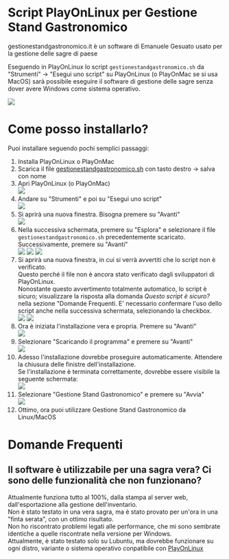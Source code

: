 # Script PlayOnLinux per Gestione Stand Gastronomico 
gestionestandgastronomico.it è un software di Emanuele Gesuato usato per la gestione delle sagre di paese

Eseguendo in PlayOnLinux lo script ```gestionestandgastronomico.sh``` da "Strumenti" -> "Esegui uno script" su PlayOnLinux (o PlayOnMac se si usa MacOS) sarà possibile eseguire il software di gestione delle sagre senza dover avere Windows come sistema operativo.

![](copertina.png)

# Come posso installarlo?
Puoi installare seguendo pochi semplici passaggi:
1. Installa PlayOnLinux o PlayOnMac
2. Scarica il file [gestionestandgastronomico.sh](https://github.com/MatteoGheza/gestionestandgastronomico-playonlinux/blob/master/gestionestandgastronomico.sh) con tasto destro -> salva con nome
3. Apri PlayOnLinux (o PlayOnMac)  
![](installazione1.png)
4. Andare su "Strumenti" e poi su "Esegui uno script"  
![](installazione2.png)
5. Si aprirà una nuova finestra. Bisogna premere su "Avanti"  
![](installazione3.png)
5. Nella successiva schermata, premere su "Esplora" e selezionare il file ```gestionestandgastronomico.sh``` precedentemente scaricato.  
Successivamente, premere su "Avanti"  
![](installazione4.png)
![](installazione5.png)
![](installazione6.png)
6. Si aprirà una nuova finestra, in cui si verrà avvertiti che lo script non è verificato.  
Questo perché il file non è ancora stato verificato dagli sviluppatori di PlayOnLinux.  
Nonostante questo avvertimento totalmente automatico, lo script è sicuro; visualizzare la risposta alla domanda _Questo script è sicuro?_ nella sezione "Domande Frequenti.
E' necessario confermare l'uso dello script anche nella successiva schermata, selezionando la checkbox.  
![](installazione7.png)
![](installazione8.png)
7. Ora è iniziata l'installazione vera e propria. Premere su "Avanti"  
![](installazione9.png)
8. Selezionare "Scaricando il programma" e premere su "Avanti"  
![](installazione10.png)
9. Adesso l'installazione dovrebbe proseguire automaticamente. Attendere la chiusura delle finistre dell'installazione.  
Se l'installazione è terminata correttamente, dovrebbe essere visibile la seguente schermata:  
![](installazione11.png)
10. Selezionare "Gestione Stand Gastronomico" e premere su "Avvia"  
![](installazione12.png)
11. Ottimo, ora puoi utilizzare Gestione Stand Gastronomico da Linux/MacOS

# Domande Frequenti
## Il software è utilizzabile per una sagra vera? Ci sono delle funzionalità che non funzionano?
Attualmente funziona tutto al 100%, dalla stampa al server web, dall'esportazione alla gestione dell'inventario.  
Non è stato testato in una vera sagra, ma è stato provato per un'ora in una "finta serata", con un ottimo risultato.  
Non ho riscontrato problemi legati alle performance, che mi sono sembrate identiche a quelle riscontrate nella versione per Windows.  
Attualmente, è stato testato solo su Lubuntu, ma dovrebbe funzionare su ogni distro, variante o sistema operativo conpatibile con [PlayOnLinux](https://www.playonlinux.com/en/download.html)